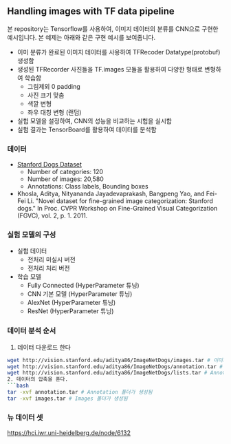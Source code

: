 ## Handling images with TF data pipeline
본 repository는 Tensorflow를 사용하여, 이미지 데이터의 분류를 CNN으로 구현한 예시입니다. 본 예제는 아래와 같은 구현 예시를 보여줍니다.

- 이미 분류가 완료된 이미지 데이터를 사용하여 TFRecoder Datatype(protobuf) 생성함
- 생성된 TFRecorder 사진들을 TF.images 모듈을 활용하여 다양한 형태로 변형하여 학습함
  - 그림제외 0 padding
  - 사진 크기 맞춤
  - 색깔 변형
  - 좌우 대칭 변형 (랜덤)
- 실험 모델을 설정하여, CNN의 성능을 비교하는 시험을 실시함
- 실험 결과는 TensorBoard를 활용하여 데이터를 분석함

### 데이터
- [Stanford Dogs Dataset](http://vision.stanford.edu/aditya86/ImageNetDogs/)
  - Number of categories: 120
  - Number of images: 20,580
  - Annotations: Class labels, Bounding boxes
- Khosla, Aditya, Nityananda Jayadevaprakash, Bangpeng Yao, and Fei-Fei Li. "Novel dataset for fine-grained image categorization: Stanford dogs." In Proc. CVPR Workshop on Fine-Grained Visual Categorization (FGVC), vol. 2, p. 1. 2011.


### 실험 모델의 구성
- 실험 데이터
  - 전처리 미실시 버전
  - 전처리 처리 버전
- 학습 모델
  - Fully Connected (HyperParameter 튜닝)
  - CNN 기본 모델 (HyperParameter 튜닝)
  - AlexNet (HyperParameter 튜닝)
  - ResNet (HyperParameter 튜닝)

### 데이터 분석 순서
1. 데이터 다운로드 한다
```bash
wget http://vision.stanford.edu/aditya86/ImageNetDogs/images.tar # 이미지 파일 다운로드
wget http://vision.stanford.edu/aditya86/ImageNetDogs/annotation.tar # Annotation 파일 다운로드
wget http://vision.stanford.edu/aditya86/ImageNetDogs/lists.tar # Annotation 파일 다운로드 ```
2. 데이터의 압축을 푼다.
```bash
tar -xvf annotation.tar # Annotation 폴더가 생성됨
tar -xvf images.tar # Images 폴더가 생성됨

```

### 뉴 데이터 셋
https://hci.iwr.uni-heidelberg.de/node/6132
